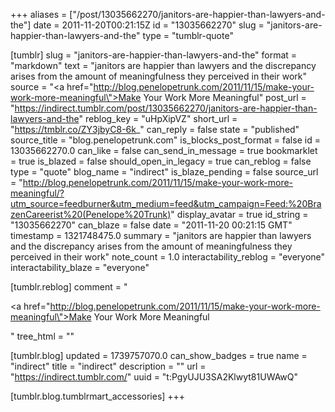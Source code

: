 +++
aliases = ["/post/13035662270/janitors-are-happier-than-lawyers-and-the"]
date = 2011-11-20T00:21:15Z
id = "13035662270"
slug = "janitors-are-happier-than-lawyers-and-the"
type = "tumblr-quote"

[tumblr]
slug = "janitors-are-happier-than-lawyers-and-the"
format = "markdown"
text = "janitors are happier than lawyers and the discrepancy arises from the amount of meaningfulness they perceived in their work"
source = "<a href=\"http://blog.penelopetrunk.com/2011/11/15/make-your-work-more-meaningful\">Make Your Work More Meaningful</a>"
post_url = "https://indirect.tumblr.com/post/13035662270/janitors-are-happier-than-lawyers-and-the"
reblog_key = "uHpXipVZ"
short_url = "https://tmblr.co/ZY3jbyC8-6k_"
can_reply = false
state = "published"
source_title = "blog.penelopetrunk.com"
is_blocks_post_format = false
id = 13035662270.0
can_like = false
can_send_in_message = true
bookmarklet = true
is_blazed = false
should_open_in_legacy = true
can_reblog = false
type = "quote"
blog_name = "indirect"
is_blaze_pending = false
source_url = "http://blog.penelopetrunk.com/2011/11/15/make-your-work-more-meaningful/?utm_source=feedburner&utm_medium=feed&utm_campaign=Feed:%20BrazenCareerist%20(Penelope%20Trunk)"
display_avatar = true
id_string = "13035662270"
can_blaze = false
date = "2011-11-20 00:21:15 GMT"
timestamp = 1321748475.0
summary = "janitors are happier than lawyers and the discrepancy arises from the amount of meaningfulness they perceived in their work"
note_count = 1.0
interactability_reblog = "everyone"
interactability_blaze = "everyone"

[tumblr.reblog]
comment = "<p><a href=\"http://blog.penelopetrunk.com/2011/11/15/make-your-work-more-meaningful\">Make Your Work More Meaningful</a></p>"
tree_html = ""

[tumblr.blog]
updated = 1739757070.0
can_show_badges = true
name = "indirect"
title = "indirect"
description = ""
url = "https://indirect.tumblr.com/"
uuid = "t:PgyUJU3SA2Klwyt81UWAwQ"

[tumblr.blog.tumblrmart_accessories]
+++
